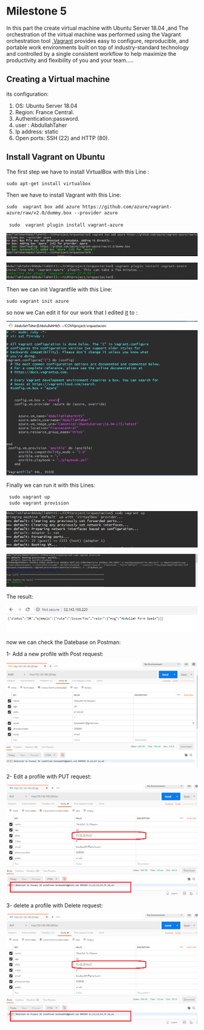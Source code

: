 # Milestone 5


In this part the create virtual machine  with Ubuntu Server 18.04 ,and The orchestration of the virtual machine was performed using the Vagrant orchestration tool ,[Vagrant](https://www.vagrantup.com/intro/index.html) provides easy to configure, reproducible, and portable work environments built on top of industry-standard technology and controlled by a single consistent workflow to help maximize the productivity and flexibility of you and your team.....



## Creating a Virtual machine

   its configuration:
   
   1. OS: Ubuntu Server 18.04 
   2. Region: France Central.
   3. Authentication:password.
   4. user : AbdullahTaher
   5. Ip address: static
   6. Open ports: SSH (22) and HTTP (80).



   ## Install Vagrant on Ubuntu 

   The first step we have to  install VirtualBox with this Line :   

    sudo apt-get install virtualbox

 Then we have to install Vagrant with this Line:
   
    sudo  vagrant box add azure https://github.com/azure/vagrant-azure/raw/v2.0/dummy.box --provider azure

     sudo  vagrant plugin install vagrant-azure

![Computación nube](https://github.com/AbdullahTaher93/CCMYproject/blob/master/docs/image/box.png)

![Computación nube](https://github.com/AbdullahTaher93/CCMYproject/blob/master/docs/image/install.png)






Then we can init Vagrantfile with this Line:

    sudo vagrant init azure

so now we Can edit it for our work that I edited [it]() to :

![Computación nube](https://github.com/AbdullahTaher93/CCMYproject/blob/master/docs/image/Vfile.png)


Finally we can run it with this Lines:


     sudo vagrant up
     sudo vagrant provision


![Computación nube](https://github.com/AbdullahTaher93/CCMYproject/blob/master/docs/image/runv1.png)

![Computación nube](https://github.com/AbdullahTaher93/CCMYproject/blob/master/docs/image/runv2.png)

The result:

![Computación nube](https://github.com/AbdullahTaher93/CCMYproject/blob/master/docs/image/resultv1.png)


now we can check the Datebase on Postman:


1- Add a new profile with Post request:

![Computación nube](https://github.com/AbdullahTaher93/CCMYproject/blob/master/docs/image/postman1.png)

2- Edit a profile with PUT request:

![Computación nube](https://github.com/AbdullahTaher93/CCMYproject/blob/master/docs/image/postman2.png)



3- delete a profile with Delete request:

![Computación nube](https://github.com/AbdullahTaher93/CCMYproject/blob/master/docs/image/postman2.png)















    



